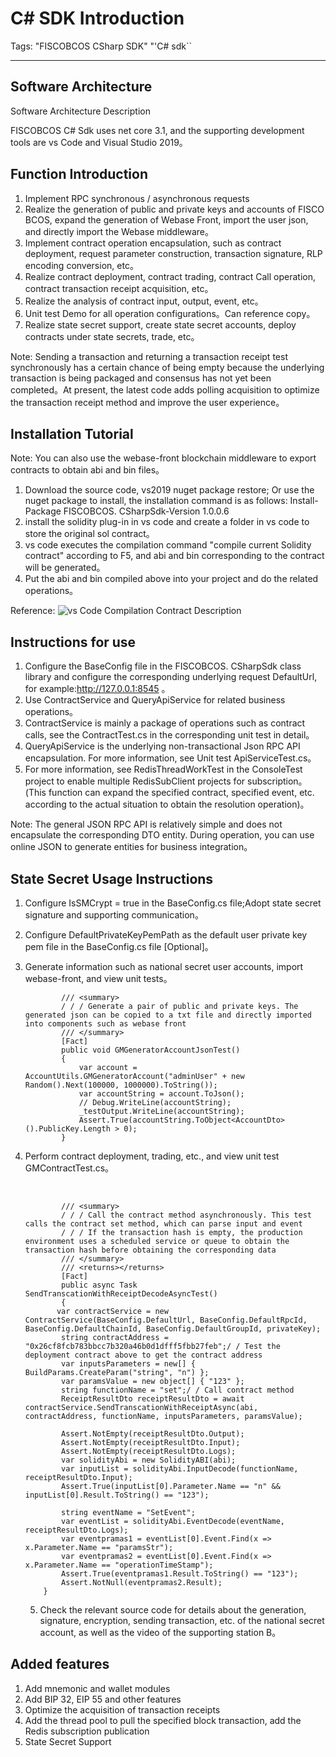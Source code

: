 # C# SDK Introduction

Tags: "FISCOBCOS CSharp SDK" "'C# sdk``

----

## Software Architecture

Software Architecture Description

FISCOBCOS C# Sdk uses net core 3.1, and the supporting development tools are vs Code and Visual Studio 2019。

## Function Introduction

1. Implement RPC synchronous / asynchronous requests
2. Realize the generation of public and private keys and accounts of FISCO BCOS, expand the generation of Webase Front, import the user json, and directly import the Webase middleware。
3. Implement contract operation encapsulation, such as contract deployment, request parameter construction, transaction signature, RLP encoding conversion, etc。
4. Realize contract deployment, contract trading, contract Call operation, contract transaction receipt acquisition, etc。
5. Realize the analysis of contract input, output, event, etc。
6. Unit test Demo for all operation configurations。Can reference copy。
7. Realize state secret support, create state secret accounts, deploy contracts under state secrets, trade, etc。

Note: Sending a transaction and returning a transaction receipt test synchronously has a certain chance of being empty because the underlying transaction is being packaged and consensus has not yet been completed。At present, the latest code adds polling acquisition to optimize the transaction receipt method and improve the user experience。

## Installation Tutorial

Note: You can also use the webase-front blockchain middleware to export contracts to obtain abi and bin files。

1. Download the source code, vs2019 nuget package restore; Or use the nuget package to install, the installation command is as follows: Install-Package FISCOBCOS. CSharpSdk-Version 1.0.0.6
2. install the solidity plug-in in vs code and create a folder in vs code to store the original sol contract。
3. vs code executes the compilation command "compile current Solidity contract" according to F5, and abi and bin corresponding to the contract will be generated。
4. Put the abi and bin compiled above into your project and do the related operations。

Reference:
![vs Code Compilation Contract Description](https://github.com/FISCO-BCOS/csharp-sdk/blob/master/Img/how-to-use-console-generator1.gif)

## Instructions for use

1. Configure the BaseConfig file in the FISCOBCOS. CSharpSdk class library and configure the corresponding underlying request DefaultUrl, for example:<http://127.0.0.1:8545> 。
2. Use ContractService and QueryApiService for related business operations。
3. ContractService is mainly a package of operations such as contract calls, see the ContractTest.cs in the corresponding unit test in detail。
4. QueryApiService is the underlying non-transactional Json RPC API encapsulation. For more information, see Unit test ApiServiceTest.cs。
5. For more information, see RedisThreadWorkTest in the ConsoleTest project to enable multiple RedisSubClient projects for subscription。
(This function can expand the specified contract, specified event, etc. according to the actual situation to obtain the resolution operation)。

Note: The general JSON RPC API is relatively simple and does not encapsulate the corresponding DTO entity. During operation, you can use online JSON to generate entities for business integration。

## **State Secret Usage Instructions**

1. Configure IsSMCrypt = true in the BaseConfig.cs file;Adopt state secret signature and supporting communication。

2. Configure DefaultPrivateKeyPemPath as the default user private key pem file in the BaseConfig.cs file [Optional]。

3. Generate information such as national secret user accounts, import webase-front, and view unit tests。

               /// <summary>
               / / / Generate a pair of public and private keys. The generated json can be copied to a txt file and directly imported into components such as webase front
               /// </summary>
               [Fact]
               public void GMGeneratorAccountJsonTest() 
               {
                   var account = AccountUtils.GMGeneratorAccount("adminUser" + new Random().Next(100000, 1000000).ToString());
                   var accountString = account.ToJson();
                   // Debug.WriteLine(accountString);
                   _testOutput.WriteLine(accountString);
                   Assert.True(accountString.ToObject<AccountDto>().PublicKey.Length > 0);
               }

4. Perform contract deployment, trading, etc., and view unit test GMContractTest.cs。

   ​

               /// <summary>
               / / / Call the contract method asynchronously. This test calls the contract set method, which can parse input and event
               / / / If the transaction hash is empty, the production environment uses a scheduled service or queue to obtain the transaction hash before obtaining the corresponding data
               /// </summary>
               /// <returns></returns>
               [Fact]
               public async Task SendTranscationWithReceiptDecodeAsyncTest()
               {
              var contractService = new ContractService(BaseConfig.DefaultUrl, BaseConfig.DefaultRpcId, BaseConfig.DefaultChainId, BaseConfig.DefaultGroupId, privateKey);
               string contractAddress = "0x26cf8fcb783bbcc7b320a46b0d1dfff5fbb27feb";/ / Test the deployment contract above to get the contract address
               var inputsParameters = new[] { BuildParams.CreateParam("string", "n") };
               var paramsValue = new object[] { "123" };
               string functionName = "set";/ / Call contract method
               ReceiptResultDto receiptResultDto = await contractService.SendTranscationWithReceiptAsync(abi, contractAddress, functionName, inputsParameters, paramsValue);
       
               Assert.NotEmpty(receiptResultDto.Output);
               Assert.NotEmpty(receiptResultDto.Input);
               Assert.NotEmpty(receiptResultDto.Logs);
               var solidityAbi = new SolidityABI(abi);
               var inputList = solidityAbi.InputDecode(functionName, receiptResultDto.Input);
               Assert.True(inputList[0].Parameter.Name == "n" && inputList[0].Result.ToString() == "123");
       
               string eventName = "SetEvent";
               var eventList = solidityAbi.EventDecode(eventName, receiptResultDto.Logs);
               var eventpramas1 = eventList[0].Event.Find(x => x.Parameter.Name == "paramsStr");
               var eventpramas2 = eventList[0].Event.Find(x => x.Parameter.Name == "operationTimeStamp");
               Assert.True(eventpramas1.Result.ToString() == "123");
               Assert.NotNull(eventpramas2.Result);
           }

   5. Check the relevant source code for details about the generation, signature, encryption, sending transaction, etc. of the national secret account, as well as the video of the supporting station B。

## Added features

1. Add mnemonic and wallet modules
2. Add BIP 32, EIP 55 and other features
3. Optimize the acquisition of transaction receipts
4. Add the thread pool to pull the specified block transaction, add the Redis subscription publication
4. State Secret Support
